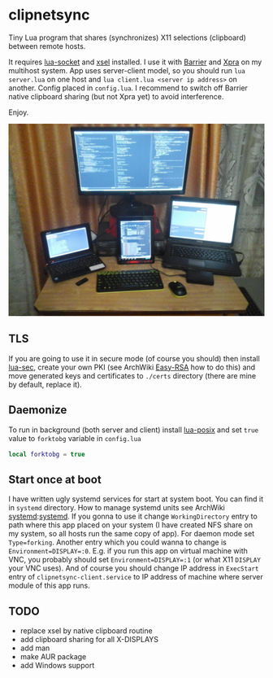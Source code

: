 # clipnetsync

Tiny Lua program that shares (synchronizes) X11 selections (clipboard) between remote hosts.

It requires [lua-socket][lua-socket] and [xsel][xsel] installed. I use it with [Barrier][Barrier] and [Xpra][Xpra]
on my multihost system. App uses server-client model, so you should run `lua server.lua` on one host and
`lua client.lua <server ip address>` on another. Config placed in `config.lua`. I recommend to switch off Barrier
native clipboard sharing (but not Xpra yet) to avoid interference.

Enjoy.

![My home multihost system](https://github.com/Kirill-Bugaev/clipnetsync/blob/master/screenshots/my-home-system.jpg)

## TLS
If you are going to use it in secure mode (of course you should) then install [lua-sec][lua-sec], create your own
PKI (see ArchWiki [Easy-RSA][Easy-RSA] how to do this) and move generated keys and certificates to `./certs`
directory (there are mine by default, replace it).

## Daemonize
To run in background (both server and client) install [lua-posix][lua-posix] and set `true` value to `forktobg`
variable in `config.lua`
```lua
local forktobg = true
```

## Start once at boot
I have written ugly systemd services for start at system boot. You can find it in `systemd` directory.
How to manage systemd units see ArchWiki [systemd]:[systemd].
If you gonna to use it change `WorkingDirectory` entry to path where this app placed on your system
(I have created NFS share on my system, so all hosts run the same copy of app). For daemon mode set
`Type=forking`. Another entry which you could wanna to change is `Environment=DISPLAY=:0`. E.g. if you
run this app on virtual machine with VNC, you probably should set `Environment=DISPLAY=:1`
(or what X11 `DISPLAY` your VNC uses). And of course you should change IP address in `ExecStart` entry
of `clipnetsync-client.service` to IP address of machine where server module of this app runs.

## TODO
* replace xsel by native clipboard routine
* add clipboard sharing for all X-DISPLAYS
* add man
* make AUR package
* add Windows support

[lua-socket]: https://www.archlinux.org/packages/community/x86_64/lua-socket/
[lua-sec]: https://www.archlinux.org/packages/community/x86_64/lua-sec/
[lua-posix]: https://aur.archlinux.org/packages/lua-posix/
[xsel]: https://www.archlinux.org/packages/community/x86_64/xsel/
[Barrier]: https://github.com/debauchee/barrier      
[Xpra]: https://xpra.org/
[Easy-RSA]: https://wiki.archlinux.org/index.php/Easy-RSA
[systemd]: https://wiki.archlinux.org/index.php/Systemd 
